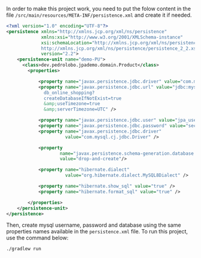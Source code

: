 In order to make this project work, you need to put the folow content in the file `/src/main/resources/META-INF/persistence.xml` and create it if needed. 

``` xml
<?xml version="1.0" encoding="UTF-8"?>
<persistence xmlns="http://xmlns.jcp.org/xml/ns/persistence"
             xmlns:xsi="http://www.w3.org/2001/XMLSchema-instance"
             xsi:schemaLocation="http://xmlns.jcp.org/xml/ns/persistence
             http://xmlns.jcp.org/xml/ns/persistence/persistence_2_2.xsd"
             version="2.2">
    <persistence-unit name="demo-PU">
      <class>dev.pedrolobo.jpademo.domain.Product</class>
        <properties>

            <property name="javax.persistence.jdbc.driver" value="com.mysql.cj.jdbc.Driver"/>
            <property name="javax.persistence.jdbc.url" value="jdbc:mysql://localhost:3306/
              db_online_shopping?
              createDatabaseIfNotExist=true
              &amp;useTimezone=true
              &amp;serverTimezone=UTC" />

            <property name="javax.persistence.jdbc.user" value="jpa_user" />
            <property name="javax.persistence.jdbc.password" value="secret" />
            <property name="javax.persistence.jdbc.driver"
                      value="com.mysql.cj.jdbc.Driver" />

            <property
                    name="javax.persistence.schema-generation.database.action"
                    value="drop-and-create"/>

            <property name="hibernate.dialect"
                      value="org.hibernate.dialect.MySQL8Dialect" />

            <property name="hibernate.show_sql" value="true" />
            <property name="hibernate.format_sql" value="true" />

        </properties>
    </persistence-unit>
</persistence>
```
Then, create mysql username, password and database using the same properties names available in the `persistence.xml` file.
To run this project, use the command below:


```bash
./gradlew run
```

